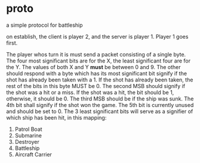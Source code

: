 # proto

a simple protocol for battleship

on establish, the client is player 2, and the server is player 1. Player 1 goes first.

The player whos turn it is must send a packet consisting of a single byte. The four most significant bits are for the X, the least significant four are for the Y. The values of both X and Y **must** be between 0 and 9. The other should respond with a byte which
has its most significant bit signify if the shot has already been taken with a 1. If the shot has already been taken, the rest of the bits in this byte MUST be 0. The second MSB should signify if the shot was a hit or a miss. If the shot was a hit, the bit should be 1, otherwise, it should be 0. The third MSB should be if the ship was sunk. The 4th bit shall signify if the shot won the game. The 5th bit is currently unused and should be set to 0. The 3 least significant bits will serve as a signifier of which ship has been hit, in this mapping:

1. Patrol Boat
2. Submarine
3. Destroyer
4. Battleship
5. Aircraft Carrier
